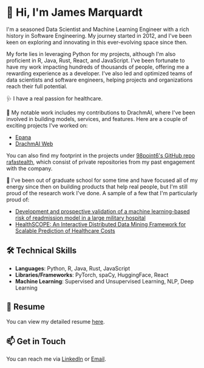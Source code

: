 # 👋 Hi, I'm James Marquardt

I'm a seasoned Data Scientist and Machine Learning Engineer with a rich history in Software Engineering. My journey started in 2012, and I've been keen on exploring and innovating in this ever-evolving space since then.

My forte lies in leveraging Python for my projects, although I'm also proficient in R, Java, Rust, React, and JavaScript. I've been fortunate to have my work impacting hundreds of thousands of people, offering me a rewarding experience as a developer. I've also led and optimized teams of data scientists and software engineers, helping projects and organizations reach their full potential.

🩺 I have a real passion for healthcare. 

🔭 My notable work includes my contributions to DrachmAI, where I've been involved in building models, services, and features. Here are a couple of exciting projects I've worked on:

- [Epana](https://github.com/drachmai/epana)
- [DrachmAI Web](https://github.com/drachmai/drachmai-web)

You can also find my footprint in the projects under [98point6's GitHub repo rafastealth](https://github.com/rafastealth), which consist of private repositories from my past engagement with the company.

📰 I've been out of graduate school for some time and have focused all of my energy since then on building products that help real people, but I'm still proud of the research work I've done. A sample of a few that I'm particularly proud of:
- [Development and prospective validation of a machine learning-based risk of readmission model in a large military hospital](https://www.thieme-connect.com/products/ejournals/html/10.1055/s-0039-1688553)
- [HealthSCOPE: An Interactive Distributed Data Mining Framework for Scalable Prediction of Healthcare Costs](https://ieeexplore.ieee.org/abstract/document/7022740)

## 🛠️ Technical Skills 

- **Languages**: Python, R, Java, Rust, JavaScript
- **Libraries/Frameworks**: PyTorch, spaCy, HuggingFace, React
- **Machine Learning**: Supervised and Unsupervised Learning, NLP, Deep Learning

## 📜 Resume 

You can view my detailed resume [here](https://github.com/thejamesmarq/thejamesmarq/blob/main/resume.pdf). 

## 📫 Get in Touch

You can reach me via [LinkedIn](https://www.linkedin.com/in/james-marquardt/) or [Email](jamarq@uw.edu).
